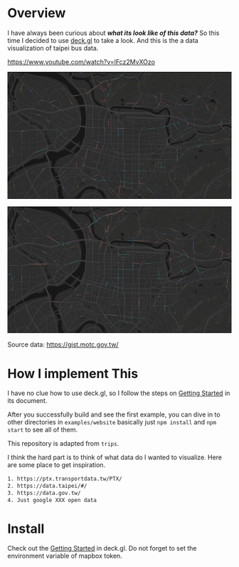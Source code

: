 # Overview
I have always been curious about ***what its look like of this data?*** So this time I decided to use [deck.gl](https://deck.gl/#/) to take a look. And this is the a data visualization of taipei bus data.

<https://www.youtube.com/watch?v=lFcz2MvXOzo>

![image](img/screenshot-1.png)

![image](img/screenshot-2.png)

Source data: <https://gist.motc.gov.tw/>

# How I implement This
I have no clue how to use deck.gl, so I follow the steps on [Getting Started](https://deck.gl/#/documentation/getting-started/installation) in its document.  

After you successfully build and see the first example, you can dive in to other directories in `examples/website` basically just `npm install` and `npm start` to see all of them.  

This repository is adapted from `trips`.  

I think the hard part is to think of what data do I wanted to visualize. Here are some place to get inspiration.  
	
	1. https://ptx.transportdata.tw/PTX/
	2. https://data.taipei/#/
	3. https://data.gov.tw/
	4. Just google XXX open data

# Install
Check out the [Getting Started](https://deck.gl/#/documentation/getting-started/installation) in deck.gl. Do not forget to set the environment variable of mapbox token.

